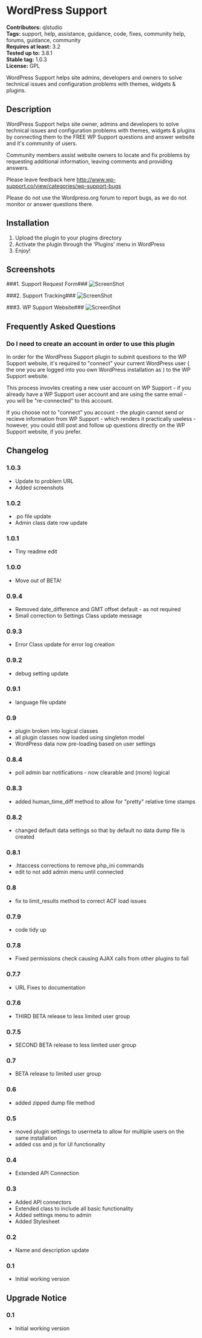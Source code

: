 # WordPress Support #
**Contributors:** qlstudio  
**Tags:** support, help, assistance, guidance, code, fixes, community help, forums, guidance, community  
**Requires at least:** 3.2  
**Tested up to:** 3.8.1  
**Stable tag:** 1.0.3  
**License:** GPL  

WordPress Support helps site admins, developers and owners to solve technical issues and configuration problems with themes, widgets & plugins.

## Description ##

WordPress Support helps site owner, admins and developers to solve technical issues and configuration problems with themes, widgets & plugins by connecting them to the FREE WP Support questions and answer website and it's community of users.

Community members assist website owners to locate and fix problems by requesting additional information, leaving comments and providing answers.

Please leave feedback here http://www.wp-support.co/view/categories/wp-support-bugs

Please do not use the Wordpress.org forum to report bugs, as we do not monitor or answer questions there.

## Installation ##

1. Upload the plugin to your plugins directory
2. Activate the plugin through the 'Plugins' menu in WordPress
3. Enjoy!

## Screenshots ##

###1. Support Request Form###
![ScreenShot](https://s.w.org/plugins/q-support/screenshot-1.png?r=859686)

###2. Support Tracking###
![ScreenShot](https://s.w.org/plugins/q-support/screenshot-2.png?r=859686)

###3. WP Support Website###
![ScreenShot](https://s.w.org/plugins/q-support/screenshot-3.png?r=859686)


## Frequently Asked Questions ##

### Do I need to create an account in order to use this plugin ###

In order for the WordPress Support plugin to submit questions to the WP Support website, it's required to "connect" your current WordPress user ( the one you are logged into you own WordPress installation as ) to the WP Support website.

This process invovles creating a new user account on WP Support - if you already have a WP Support user account and are using the same email - you will be "re-connected" to this account.

If you choose not to "connect" you account - the plugin cannot send or recieve information from WP Support - which renders it practically useless - however, you could still post and follow up questions directly on the WP Support website, if you prefer.

## Changelog ##

### 1.0.3 ###

* Update to problem URL
* Added screenshots

### 1.0.2 ###

* .po file update
* Admin class date row update

### 1.0.1 ###

* Tiny readme edit

### 1.0.0 ###

* Move out of BETA!

### 0.9.4 ###

* Removed date_difference and GMT offset default - as not required
* Small correction to Settings Class update message

### 0.9.3 ###

* Error Class update for error log creation

### 0.9.2 ###

* debug setting update

### 0.9.1 ###

* language file update

### 0.9 ###

* plugin broken into logical classes
* all plugin classes now loaded using singleton model
* WordPress data now pre-loading based on user settings

### 0.8.4 ###

* poll admin bar notifications - now clearable and (more) logical

### 0.8.3 ###

* added human_time_diff method to allow for "pretty" relative time stamps

### 0.8.2 ###

* changed default data settings so that by default no data dump file is created

### 0.8.1 ###

* .htaccess corrections to remove php_ini commands
* edit to not add admin menu until connected

### 0.8 ###

* fix to limit_results method to correct ACF load issues

### 0.7.9 ###

* code tidy up

### 0.7.8 ###

* Fixed permissions check causing AJAX calls from other plugins to fail

### 0.7.7 ###

* URL Fixes to documentation

### 0.7.6 ###

* THIRD BETA release to less limited user group

### 0.7.5 ###

* SECOND BETA release to less limited user group

### 0.7 ###

* BETA release to limited user group

### 0.6 ###

* added zipped dump file method

### 0.5 ###

* moved plugin settings to usermeta to allow for multiple users on the same installation
* added css and js for UI functionality

### 0.4 ###

* Extended API Connection

### 0.3 ###

* Added API connectors 
* Extended class to include all basic functionality
* Added settings menu to admin
* Added Stylesheet

### 0.2 ###

* Name and description update

### 0.1 ###

* Initial working version

## Upgrade Notice ##

### 0.1 ###

* Initial working version